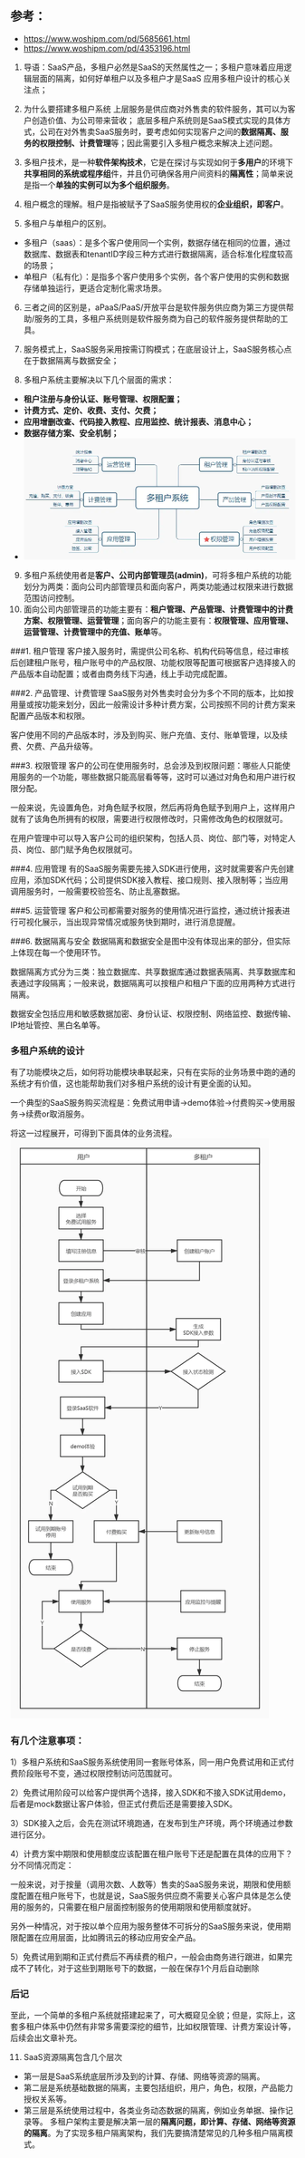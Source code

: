 ## 参考：
- https://www.woshipm.com/pd/5685661.html
- https://www.woshipm.com/pd/4353196.html



1. 导语：SaaS产品，多租户必然是SaaS的天然属性之一；多租户意味着应用逻辑层面的隔离，如何好单租户以及多租户才是SaaS 应用多租户设计的核心关注点；

2. 为什么要搭建多租户系统
上层服务是供应商对外售卖的软件服务，其可以为客户创造价值、为公司带来营收；
底层多租户系统则是SaaS模式实现的具体方式，公司在对外售卖SaaS服务时，要考虑如何实现客户之间的**数据隔离、服务的权限控制、计费管理**等；因此需要引入多租户概念来解决上述问题。

3. 多租户技术，是一种**软件架构技术**，它是在探讨与实现如何于**多用户**的环境下**共享相同的系统或程序组**件，并且仍可确保各用户间资料的**隔离性**；简单来说是指一个**单独的实例可以为多个组织服务**。

4. 租户概念的理解。租户是指被赋予了SaaS服务使用权的**企业组织，即客户**。

5. 多租户与单租户的区别。
- 多租户（saas）：是多个客户使用同一个实例，数据存储在相同的位置，通过数据库、数据表和tenantID字段三种方式进行数据隔离，适合标准化程度较高的场景；
- 单租户（私有化）：是指多个客户使用多个实例，各个客户使用的实例和数据存储单独运行，更适合定制化需求场景。

6. 三者之间的区别是，aPaaS/PaaS/开放平台是软件服务供应商为第三方提供帮助/服务的工具，多租户系统则是软件服务商为自己的软件服务提供帮助的工具。

7. 服务模式上，SaaS服务采用按需订购模式；在底层设计上，SaaS服务核心点在于数据隔离与数据安全；

8. 多租户系统主要解决以下几个层面的需求：
- **租户注册与身份认证、账号管理、权限配置；**
- **计费方式、定价、收费、支付、欠费；**
- **应用增删改查、代码接入教程、应用监控、统计报表、消息中心；**
- **数据存储方案、安全机制；**
- ![多租户系统的基本功能清单](./../../../lei-items/assets/谈谈对多租户系统的简要理解/1669270864113.png)

9. 多租户系统使用者是**客户、公司内部管理员(admin)**，可将多租户系统的功能划分为两类：面向公司内部管理员和面向客户，两类功能通过权限来进行数据范围访问控制。
10. 面向公司内部管理员的功能主要有：**租户管理、产品管理、计费管理中的计费方案、权限管理、运营管理**；面向客户的功能主要有：**权限管理、应用管理、运营管理、计费管理中的充值、账单**等。



###1. 租户管理
客户接入服务时，需提供公司名称、机构代码等信息，经过审核后创建租户账号，租户账号中的产品权限、功能权限等配置可根据客户选择接入的产品版本自动配置；或者由商务线下沟通，线上手动完成配置。

###2. 产品管理、计费管理
SaaS服务对外售卖时会分为多个不同的版本，比如按用量或按功能来划分，因此一般需设计多种计费方案，公司按照不同的计费方案来配置产品版本和权限。

客户使用不同的产品版本时，涉及到购买、账户充值、支付、账单管理，以及续费、欠费、产品升级等。

###3. 权限管理
客户的公司在使用服务时，总会涉及到权限问题：哪些人只能使用服务的一个功能，哪些数据只能高层看等等，这时可以通过对角色和用户进行权限分配。

一般来说，先设置角色，对角色赋予权限，然后再将角色赋予到用户上，这样用户就有了该角色所拥有的权限，需要进行权限修改时，只需修改角色的权限就可。

在用户管理中可以导入客户公司的组织架构，包括人员、岗位、部门等，对特定人员、岗位、部门赋予角色权限就可。

###4. 应用管理
有的SaaS服务需要先接入SDK进行使用，这时就需要客户先创建应用，添加SDK代码；公司提供SDK接入教程、接口规则、接入限制等；当应用调用服务时，一般需要校验签名、防止乱塞数据。

###5. 运营管理
客户和公司都需要对服务的使用情况进行监控，通过统计报表进行可视化展示，当出现异常情况或服务快到期时，进行消息提醒。

###6. 数据隔离与安全
数据隔离和数据安全是图中没有体现出来的部分，但实际上体现在每一个使用环节。

数据隔离方式分为三类：独立数据库、共享数据库通过数据表隔离、共享数据库和表通过字段隔离；一般来说，数据隔离可以按租户和租户下面的应用两种方式进行隔离。

数据安全包括应用和敏感数据加密、身份认证、权限控制、网络监控、数据传输、IP地址管控、黑白名单等。

### 多租户系统的设计
有了功能模块之后，如何将功能模块串联起来，只有在实际的业务场景中跑的通的系统才有价值，这也能帮助我们对多租户系统的设计有更全面的认知。

一个典型的SaaS服务购买流程是：免费试用申请→demo体验→付费购买→使用服务→续费or取消服务。

将这一过程展开，可得到下面具体的业务流程。
![](./../../../lei-items/assets/谈谈对多租户系统的简要理解/1669272911688.png)



### 有几个注意事项：

1）多租户系统和SaaS服务系统使用同一套账号体系，同一用户免费试用和正式付费阶段账号不变，通过权限控制访问范围就可。

2）免费试用阶段可以给客户提供两个选择，接入SDK和不接入SDK试用demo，后者是mock数据让客户体验，但正式付费后还是需要接入SDK。

3）SDK接入之后，会先在测试环境跑通，在发布到生产环境，两个环境通过参数进行区分。

4）计费方案中期限和使用额度应该配置在租户账号下还是配置在具体的应用下？分不同情况而定：

一般来说，对于按量（调用次数、人数等）售卖的SaaS服务来说，期限和使用额度配置在租户账号下，也就是说，SaaS服务供应商不需要关心客户具体是怎么使用的服务的，只需要在租户层面控制服务的使用期限和使用额度就好。

另外一种情况，对于按以单个应用为服务整体不可拆分的SaaS服务来说，使用期限配置在应用层面，比如腾讯云的移动应用安全产品。

5）免费试用到期和正式付费后不再续费的租户，一般会由商务进行跟进，如果完成不了转化，对于这些到期账号下的数据，一般在保存1个月后自动删除

### 后记
至此，一个简单的多租户系统就搭建起来了，可大概窥见全貌；但是，实际上，这套多租户体系中仍然有非常多需要深挖的细节，比如权限管理、计费方案设计等，后续会出文章补充。



11. SaaS资源隔离包含几个层次
- 第一层是SaaS系统底层所涉及到的计算、存储、网络等资源的隔离。
- 第二层是系统基础数据的隔离，主要包括组织，用户，角色，权限，产品能力授权关系等。
- 第三层是系统使用过程中，各类业务动态数据的隔离，例如业务单据、操作记录等。
多租户架构主要是解决第一层的**隔离问题，即计算、存储、网络等资源的隔离**。为了实现多租户隔离架构，我们先要搞清楚常见的几种多租户隔离模式。